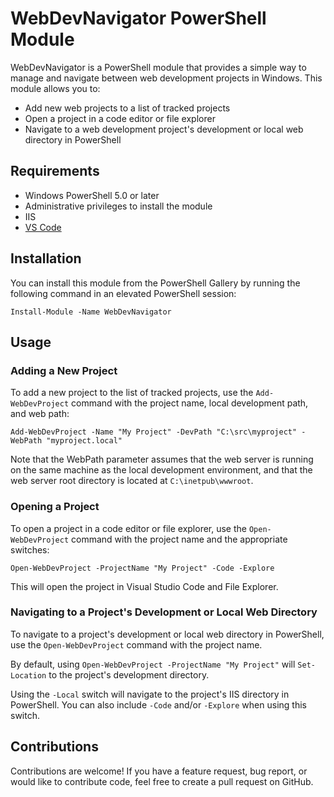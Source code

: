 WebDevNavigator PowerShell Module
=================================

WebDevNavigator is a PowerShell module that provides a simple way to manage and navigate between web development projects in Windows. This module allows you to:

-   Add new web projects to a list of tracked projects
-   Open a project in a code editor or file explorer
-   Navigate to a web development project's development or local web directory in PowerShell

Requirements
------------

-   Windows PowerShell 5.0 or later
-   Administrative privileges to install the module
-   IIS
-   [VS Code](https://code.visualstudio.com/)

Installation
------------

You can install this module from the PowerShell Gallery by running the following command in an elevated PowerShell session:

`Install-Module -Name WebDevNavigator`

Usage
-----

### Adding a New Project

To add a new project to the list of tracked projects, use the `Add-WebDevProject` command with the project name, local development path, and web path:

`Add-WebDevProject -Name "My Project" -DevPath "C:\src\myproject" -WebPath "myproject.local"`

Note that the WebPath parameter assumes that the web server is running on the same machine as the local development environment, and that the web server root directory is located at `C:\inetpub\wwwroot`.

### Opening a Project

To open a project in a code editor or file explorer, use the `Open-WebDevProject` command with the project name and the appropriate switches:

`Open-WebDevProject -ProjectName "My Project" -Code -Explore`

This will open the project in Visual Studio Code and File Explorer.

### Navigating to a Project's Development or Local Web Directory

To navigate to a project's development or local web directory in PowerShell, use the `Open-WebDevProject` command with the project name.

By default, using `Open-WebDevProject -ProjectName "My Project"` will `Set-Location` to the project's development directory.

Using the `-Local` switch will navigate to the project's IIS directory in PowerShell. You can also include `-Code` and/or `-Explore` when using this switch. 

Contributions
-------------
Contributions are welcome! If you have a feature request, bug report, or would like to contribute code, feel free to create a pull request on GitHub.
